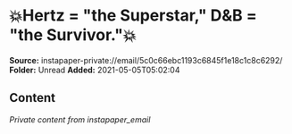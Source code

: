 # 💥Hertz = "the Superstar," D&B = "the Survivor."💥

**Source:** instapaper-private://email/5c0c66ebc1193c6845f1e18c1c8c6292/
**Folder:** Unread
**Added:** 2021-05-05T05:02:04




## Content
*Private content from instapaper_email*
